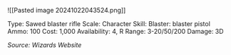 

![[Pasted image 20241022043524.png]]

Type: Sawed blaster rifle
Scale: Character
Skill: Blaster: blaster pistol
Ammo: 100
Cost: 1,000
Availability: 4, R
Range: 3-20/50/200
Damage: 3D

*Source: Wizards Website*